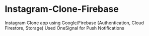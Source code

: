 # Instagram-Clone-Firebase
Instagram Clone app using Google/Firebase (Authentication, Cloud Firestore, Storage)
Used OneSignal for Push Notifications
